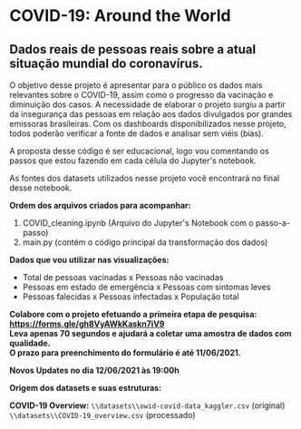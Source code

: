 # COVID-19: Around the World 

## Dados reais de pessoas reais sobre a atual situação mundial do coronavírus.

O objetivo desse projeto é apresentar para o público os dados mais relevantes sobre o COVID-19, assim como o progresso da vacinação e diminuição dos casos. A necessidade de elaborar o projeto surgiu a partir da insegurança das pessoas em relação aos dados divulgados por grandes emissoras brasileiras. Com os dashboards disponibilizados nesse projeto, todos poderão verificar a fonte de dados e analisar sem viéis (bias).

<p>A proposta desse código é ser educacional, logo vou comentando os passos que estou fazendo em cada célula do Jupyter's notebook.</p>
<p>As fontes dos datasets utilizados nesse projeto você encontrará no final desse notebook.</p>

**Ordem dos arquivos criados para acompanhar:**

1. COVID_cleaning.ipynb (Arquivo do Jupyter's Notebook com o passo-a-passo)
2. main.py (contém o código principal da transformação dos dados)

**Dados que vou utilizar nas visualizações:**

- Total de pessoas vacinadas x Pessoas não vacinadas
- Pessoas em estado de emergência x Pessoas com sintomas leves
- Pessoas falecidas x Pessoas infectadas x População total

**Colabore com o projeto efetuando a primeira etapa de pesquisa: https://forms.gle/gh8VyAWkKaskn7iV9 <br />
Leva apenas 70 segundos e ajudará a coletar uma amostra de dados com qualidade. <br />
O prazo para preenchimento do formulário é até 11/06/2021.**  <p>
**Novos Updates no dia 12/06/2021 às 19:00h**

**Origem dos datasets e suas estruturas:** <br /><p>
**COVID-19 Overview:** ```\\datasets\\owid-covid-data_kaggler.csv``` (original) <br />
```\\datasets\\COVID-19_overview.csv``` (processado) 
